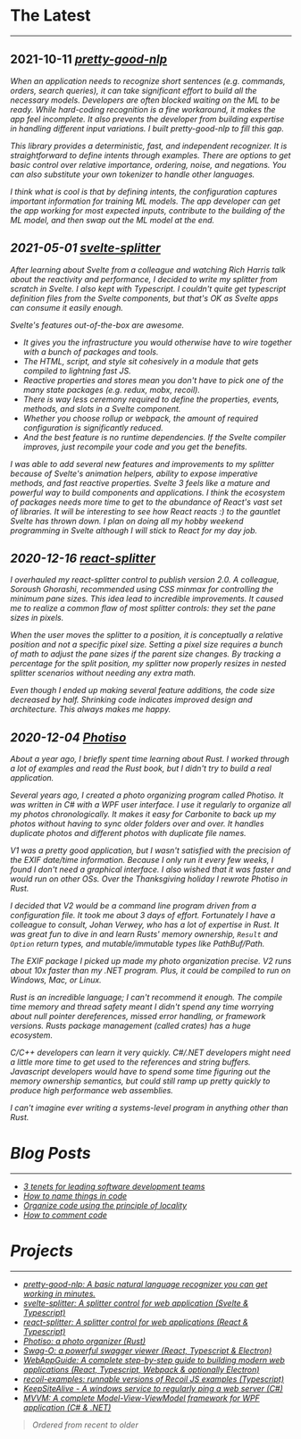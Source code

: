 # The Latest

<hr />

## 2021-10-11 <i class="fa fa-github"/> [pretty-good-nlp](https://github.com/GeoffCox/pretty-good-nlp)

When an application needs to recognize short sentences (e.g. commands, orders, search queries), it can take significant effort to build all the necessary models. Developers are often blocked waiting on the ML to be ready. While hard-coding recognition is a fine workaround, it makes the app feel incomplete. It also prevents the developer from building expertise in handling different input variations. I built pretty-good-nlp to fill this gap.

This library provides a deterministic, fast, and independent recognizer. It is straightforward to define intents through examples. There are options to get basic control over relative importance, ordering, noise, and negations. You can also substitute your own tokenizer to handle other languages.

I think what is cool is that by defining intents, the configuration captures important information for training ML models. The app developer can get the app working for most expected inputs, contribute to the building of the ML model, and then swap out the ML model at the end.

## 2021-05-01 <i class="fa fa-github"/> [svelte-splitter](https://github.com/GeoffCox/svelte-splitter)

After learning about Svelte from a colleague and watching Rich Harris talk about the reactivity and performance, I decided to write my splitter from scratch in Svelte. I also kept with Typescript. I couldn't quite get typescript definition files from the Svelte components, but that's OK as Svelte apps can consume it easily enough.

Svelte's features out-of-the-box are awesome.  
- It gives you the infrastructure you would otherwise have to wire together with a bunch of packages and tools. 
- The HTML, script, and style sit cohesively in a module that gets compiled to lightning fast JS. 
- Reactive properties and stores mean you don't have to pick one of the many state packages (e.g. redux, mobx, recoil).
- There is way less ceremony required to define the properties, events, methods, and slots in a Svelte component.
- Whether you choose rollup or webpack, the amount of required configuration is significantly reduced. 
- And the best feature is no runtime dependencies. If the Svelte compiler improves, just recompile your code and you get the benefits.

I was able to add several new features and improvements to my splitter because of Svelte's animation helpers, ability to expose imperative methods, and fast reactive properties. Svelte 3 feels like a mature and powerful way to build components and applications. I think the ecosystem of packages needs more time to get to the abundance of React's vast set of libraries.  It will be interesting to see how React reacts :) to the gauntlet Svelte has thrown down. I plan on doing all my hobby weekend programming in Svelte although I will stick to React for my day job.

## 2020-12-16 <i class="fa fa-github"/> [react-splitter](https://github.com/GeoffCox/react-splitter)

I overhauled my react-splitter control to publish version 2.0. A colleague, Soroush Ghorashi, recommended using CSS minmax for controlling the minimum pane sizes. This idea lead to incredible improvements. It caused me to realize a common flaw of most splitter controls: they set the pane sizes in pixels.

When the user moves the splitter to a position, it is conceptually a relative position and not a specific pixel size. Setting a pixel size requires a bunch of math to adjust the pane sizes if the parent size changes. By tracking a percentage for the split position, my splitter now properly resizes in nested splitter scenarios without needing any extra math.

Even though I ended up making several feature additions, the code size decreased by half. Shrinking code indicates improved design and architecture. This always makes me happy.

## 2020-12-04 <i class="fa fa-github"/> [Photiso](https://github.com/GeoffCox/photiso)

About a year ago, I briefly spent time learning about Rust. I worked through a lot of examples and read the Rust book, but I didn't try to build a real application.

Several years ago, I created a photo organizing program called Photiso. It was written in C# with a WPF user interface. I use it regularly to organize all my photos chronologically. It makes it easy for Carbonite to back up my photos without having to sync older folders over and over. It handles duplicate photos and different photos with duplicate file names.

V1 was a pretty good application, but I wasn't satisfied with the precision of the EXIF date/time information. Because I only run it every few weeks, I found I don't need a graphical interface. I also wished that it was faster and would run on other OSs. Over the Thanksgiving holiday I rewrote Photiso in Rust.

I decided that V2 would be a command line program driven from a configuration file. It took me about 3 days of effort. Fortunately I have a colleague to consult, Johan Verwey, who has a lot of expertise in Rust. It was great fun to dive in and learn Rusts' memory ownership, `Result` and `Option` return types, and mutable/immutable types like PathBuf/Path.

The EXIF package I picked up made my photo organization precise. V2 runs about 10x faster than my .NET program. Plus, it could be compiled to run on Windows, Mac, or Linux.

Rust is an incredible language; I can't recommend it enough. The compile time memory and thread safety meant I didn't spend any time worrying about null pointer dereferences, missed error handling, or framework versions. Rusts package management (called crates) has a huge ecosystem.

C/C++ developers can learn it very quickly. C#/.NET developers might need a little more time to get used to the references and string buffers. Javascript developers would have to spend some time figuring out the memory ownership semantics, but could still ramp up pretty quickly to produce high performance web assemblies.

I can't imagine ever writing a systems-level program in anything other than Rust.

# Blog Posts

<hr />

- <i class="fa fa-people-carry"/> [3 tenets for leading software development teams](posts/DevLeadTenets.md)
- <i class="fa fa-file-code"/> [How to name things in code](posts/NamingCode.md)
- <i class="fas fa-map-marked-alt"/> [Organize code using the principle of locality](posts/Locality.md)
- <i class="fa fa-comment"/> [How to comment code](posts/CodeComments.md)

# Projects

<hr />

- [pretty-good-nlp: A basic natural language recognizer you can get working in minutes.](https://github.com/GeoffCox/pretty-good-nlp)
- [svelte-splitter: A splitter control for web application (Svelte & Typescript)](https://github.com/GeoffCox/svelte-splitter)
- [react-splitter: A splitter control for web applications (React & Typescript)](https://github.com/GeoffCox/react-splitter)
- [Photiso: a photo organizer (Rust)](https://github.com/GeoffCox/photiso)
- [Swag-O: a powerful swagger viewer (React, Typescript & Electron) ](https://github.com/GeoffCox/swago)
- [WebAppGuide: A complete step-by-step guide to building modern web applications (React, Typescript, Webpack & optionally Electron)](https://github.com/GeoffCox/WebAppGuide)
- [recoil-examples: runnable versions of Recoil JS examples (Typescript)](https://github.com/GeoffCox/recoil-examples)
- [KeepSiteAlive - A windows service to regularly ping a web server (C#)](https://github.com/GeoffCox/KeepSiteAlive)
- [MVVM: A complete Model-View-ViewModel framework for WPF application (C# & .NET)](https://github.com/GeoffCox/MVVM)

> Ordered from recent to older
